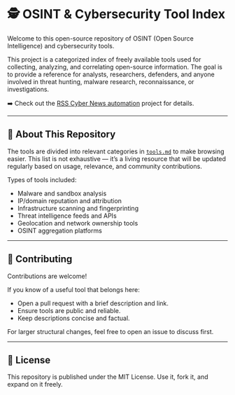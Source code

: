 # 🕵️ OSINT & Cybersecurity Tool Index

Welcome to this open-source repository of OSINT (Open Source Intelligence) and cybersecurity tools.

This project is a categorized index of freely available tools used for collecting, analyzing, and correlating open-source information. The goal is to provide a reference for analysts, researchers, defenders, and anyone involved in threat hunting, malware research, reconnaissance, or investigations.

➡️ Check out the [RSS Cyber News automation](./rss_cyber_news) project for details.

---

## 📌 About This Repository

The tools are divided into relevant categories in [`tools.md`](tools.md) to make browsing easier. This list is not exhaustive — it’s a living resource that will be updated regularly based on usage, relevance, and community contributions.

Types of tools included:
- Malware and sandbox analysis
- IP/domain reputation and attribution
- Infrastructure scanning and fingerprinting
- Threat intelligence feeds and APIs
- Geolocation and network ownership tools
- OSINT aggregation platforms

---

## 🤝 Contributing

Contributions are welcome!

If you know of a useful tool that belongs here:
- Open a pull request with a brief description and link.
- Ensure tools are public and reliable.
- Keep descriptions concise and factual.

For larger structural changes, feel free to open an issue to discuss first.

---

## 📄 License

This repository is published under the MIT License. Use it, fork it, and expand on it freely.
